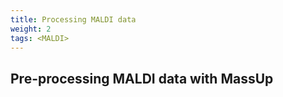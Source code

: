 ```yaml
---
title: Processing MALDI data
weight: 2
tags: <MALDI>
---
```


## Pre-processing MALDI data with MassUp